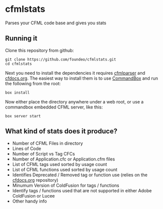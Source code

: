 # cfmlstats
Parses your CFML code base and gives you stats

## Running it

Clone this repository from github:

	git clone https://github.com/foundeo/cfmlstats.git
	cd cfmlstats

Next you need to install the dependencies it requires [cfmlparser](https://github.com/foundeo/cfmlparser) and [cfdocs.org](https://github.com/foundeo/cfdocs). The easiest way to install them is to use [CommandBox](https://www.ortussolutions.com/products/commandbox) and run the following from the root:

	box install

Now either place the directory anywhere under a web root, or use a commandbox embedded CFML server, like this:

	box server start

## What kind of stats does it produce?

* Number of CFML Files in directory
* Lines of Code
* Number of Script vs Tag CFCs
* Number of Application.cfc or Application.cfm files
* List of CFML tags used sorted by usage count
* List of CFML functions used sorted by usage count
* Identifies Deprecated / Removed tag or function use (relies on the [cfdocs.org](https://cfdocs.org/) repository)
* Minumum Version of ColdFusion for tags / functions
* Identify tags / functions used that are not supported in either Adobe ColdFusion or Lucee
* Other handy info